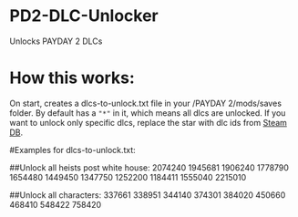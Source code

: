# PD2-DLC-Unlocker
Unlocks PAYDAY 2 DLCs

# How this works:

On start, creates a dlcs-to-unlock.txt file in your /PAYDAY 2/mods/saves folder. By default has a `"*"` in it, which means all dlcs are unlocked. If you want to unlock only specific dlcs, replace the star with dlc ids from [Steam DB](https://steamdb.info/app/218620/dlc/).

#Examples for dlcs-to-unlock.txt:

##Unlock all heists post white house:
2074240
1945681
1906240
1778790
1654480
1449450
1347750
1252200
1184411
1555040
2215010

##Unlock all characters:
337661
338951
344140
374301
384020
450660
468410
548422
758420
